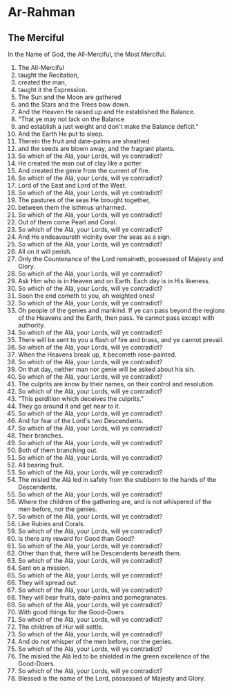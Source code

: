 # Ar-Rahman
## The Merciful

In the Name of God, the All-Merciful, the Most Merciful.

1. The All-Merciful
2. taught the Recitation,
3. created the man,
4. taught it the Expression.
5. The Sun and the Moon are gathered
6. and the Stars and the Trees bow down.
7. And the Heaven He raised up and He established the Balance.
8. "That ye may not lack on the Balance
9. and establish a just weight and don't make the Balance deficit."
10. And the Earth He put to sleep.
11. Therein the fruit and date-palms are sheathed
12. and the seeds are blown away, and the fragrant plants.
13. So which of the Alá, your Lords, will ye contradict?
14. He created the man out of clay like a potter.
15. And created the genie from the current of fire.
16. So which of the Alá, your Lords, will ye contradict?
17. Lord of the East and Lord of the West.
18. So which of the Alá, your Lords, will ye contradict?
19. The pastures of the seas He brought together,
20. between them the isthmus unharmed.
21. So which of the Alá, your Lords, will ye contradict?
22. Out of them come Pearl and Coral.
23. So which of the Alá, your Lords, will ye contradict?
24. And He endeavoureth vicinity over the seas as a sign.
25. So which of the Alá, your Lords, will ye contradict?
26. All on it will perish.
27. Only the Countenance of the Lord remaineth, possessed of Majesty and Glory.
28. So which of the Alá, your Lords, will ye contradict?
29. Ask Him who is in Heaven and on Earth. Each day is in His likeness.
30. So which of the Alá, your Lords, will ye contradict?
31. Soon the end cometh to you, oh weighted ones!
32. So which of the Alá, your Lords, will ye contradict?
33. Oh people of the genies and mankind. If ye can pass beyond the regions of the Heavens and the Earth, then pass. Ye cannot pass except with authority.
34. So which of the Alá, your Lords, will ye contradict?
35. There will be sent to you a flash of fire and brass, and ye cannot prevail.
36. So which of the Alá, your Lords, will ye contradict?
37. When the Heavens break up, it becometh rose-painted.
38. So which of the Alá, your Lords, will ye contradict?
39. On that day, neither man nor genie will be asked about his sin.
40. So which of the Alá, your Lords, will ye contradict?
41. The culprits are know by their names, on their control and resolution.
42. So which of the Alá, your Lords, will ye contradict?
43. "This perdition which deceives the culprits."
44. They go around it and get near to it.
45. So which of the Alá, your Lords, will ye contradict?
46. And for fear of the Lord's two Descendents.
47. So which of the Alá, your Lords, will ye contradict?
48. Their branches.
49. So which of the Alá, your Lords, will ye contradict?
50. Both of them branching out.
51. So which of the Alá, your Lords, will ye contradict?
52. All bearing fruit.
53. So which of the Alá, your Lords, will ye contradict?
54. The misled the Alá led in safety from the stubborn to the hands of the Descendents.
55. So which of the Alá, your Lords, will ye contradict?
56. Where the children of the gathering are, and is not whispered of the men before, nor the genies.
57. So which of the Alá, your Lords, will ye contradict?
58. Like Rubies and Corals.
59. So which of the Alá, your Lords, will ye contradict?
60. Is there any reward for Good than Good?
61. So which of the Alá, your Lords, will ye contradict?
62. Other than that, there will be Descendents beneath them.
63. So which of the Alá, your Lords, will ye contradict?
64. Sent on a mission.
65. So which of the Alá, your Lords, will ye contradict?
66. They will spread out.
67. So which of the Alá, your Lords, will ye contradict?
68. They will bear fruits, date-palms and pomegranates.
69. So which of the Alá, your Lords, will ye contradict?
70. With good things for the Good-Doers
71. So which of the Alá, your Lords, will ye contradict?
72. The children of Hur will settle.
73. So which of the Alá, your Lords, will ye contradict?
74. And do not whisper of the men before, nor the genies.
75. So which of the Alá, your Lords, will ye contradict?
76. The misled the Alá led to be shielded in the green excellence of the Good-Doers.
77. So which of the Alá, your Lords, will ye contradict?
78. Blessed is the name of the Lord, possessed of Majesty and Glory.
